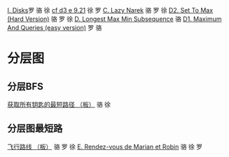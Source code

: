 [I. Disks](https://codeforces.com/contest/1949/problem/I)罗 骆 徐
[cf d3 e 9.21](https://codeforces.com/contest/2014/problem/E) 徐 罗
[C. Lazy Narek](https://codeforces.com/contest/2005/problem/C) 骆 罗 徐
[D2. Set To Max (Hard Version)](https://codeforces.com/contest/1904/problem/D2) 骆 罗 徐
[D. Longest Max Min Subsequence](https://codeforces.com/contest/2001/problem/D) 骆
[D1. Maximum And Queries (easy version)](https://codeforces.com/contest/1903/problem/D1) 罗 骆
# 分层图
## 分层BFS
[获取所有钥匙的最短路径 （板）](https://leetcode.cn/problems/shortest-path-to-get-all-keys/description/) 骆 徐

## 分层图最短路
[飞行路线 （板）](https://www.luogu.com.cn/problem/P4568) 骆 罗 徐
[E. Rendez-vous de Marian et Robin](https://codeforces.com/contest/2014/problem/E) 骆 徐 罗

